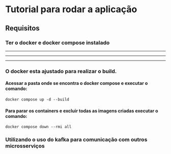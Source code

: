 # Tutorial para rodar a aplicação

## Requisitos
### Ter o docker e docker compose instalado
___
___
___

### O docker esta ajustado para realizar o build.
#### Acessar a pasta onde se encontra o docker compose e executar o comando:
```docker compose up -d --build```

#### Para parar os containers e excluir todas as imagens criadas executar o comando:
```docker compose down --rmi all```

### Utilizando o uso do kafka para comunicação com outros microsserviços